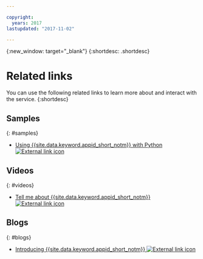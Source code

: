 ```yaml
---

copyright:
  years: 2017
lastupdated: "2017-11-02"

---
```


{:new_window: target="_blank"}
{:shortdesc: .shortdesc}


# Related links

You can use the following related links to learn more about and interact with the service.
{:shortdesc}

## Samples
{: #samples}

* <a href="https://github.com/mnsn/appid-python-flask-example" target="_blank">Using {{site.data.keyword.appid_short_notm}} with Python <img src="../../icons/launch-glyph.svg" alt="External link icon"></a>

## Videos
{: #videos}

* <a href="https://www.youtube.com/watch?v=cTn7l_J3tPg" target="_blank">Tell me about {{site.data.keyword.appid_short_notm}} <img src="../../icons/launch-glyph.svg" alt="External link icon"></a>


## Blogs
{: #blogs}

* <a href="https://www.ibm.com/blogs/bluemix/2017/03/introducing-ibm-bluemix-app-id-authentication-profiles-service-app-developers/" target="_blank">Introducing {{site.data.keyword.appid_short_notm}} <img src="../../icons/launch-glyph.svg" alt="External link icon"></a>
